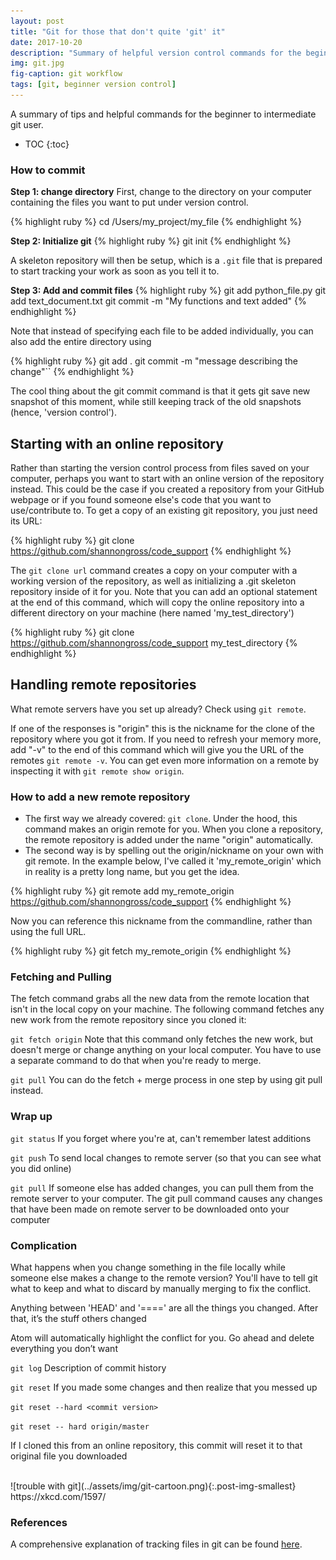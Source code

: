 ```yaml
---
layout: post
title: "Git for those that don't quite 'git' it"
date: 2017-10-20
description: "Summary of helpful version control commands for the beginner to intermediate git user."
img: git.jpg  
fig-caption: git workflow
tags: [git, beginner version control]
---
```

A summary of tips and helpful commands for the beginner to intermediate git user.

- TOC
{:toc}


### How to commit
__Step 1: change directory__
First, change to the directory on your computer containing the files you want to put under version control.

{% highlight ruby %}
cd  /Users/my_project/my_file
{% endhighlight %}

__Step 2: Initialize git__
{% highlight ruby %}
git init
{% endhighlight %}

A skeleton repository will then be setup, which is a ``.git`` file that is prepared to start tracking your work as soon as you tell it to.

__Step 3: Add and commit files__
{% highlight ruby %}
git add python_file.py git add text_document.txt git commit -m "My functions and text added"
{% endhighlight %}

Note that instead of specifying each file to be added individually, you can also add the entire directory using

{% highlight ruby %}
git add . git commit -m "message describing the change"``
{% endhighlight %}

The cool thing about the git commit command is that it gets git save new snapshot of this moment, while still keeping track of the old snapshots (hence, 'version control').

## Starting with an online repository
Rather than starting the version control process from files saved on your computer, perhaps you want to start with an online version of the repository instead. This could be the case if you created a repository from your GitHub webpage or if you found someone else's code that you want to use/contribute to. To get a copy of an existing git repository, you just need its URL:

{% highlight ruby %}
git clone https://github.com/shannongross/code_support
{% endhighlight %}

The ``git clone url`` command creates a copy on your computer with a working version of the repository, as well as initializing a .git skeleton repository inside of it for you. Note that you can add an optional statement at the end of this command, which will copy the online repository into a different directory on your machine (here named 'my_test_directory')

{% highlight ruby %}
git clone https://github.com/shannongross/code_support my_test_directory
{% endhighlight %}

## Handling remote repositories
What remote servers have you set up already? Check using `git remote`.

If one of the responses is "origin" this is the nickname for the clone of the repository where you got it from. If you need to refresh your memory more, add "-v" to the end of this command which will give you the URL of the remotes ``git remote -v``. You can get even more information on a remote by inspecting it with ``git remote show origin``.

### How to add a new remote repository
- The first way we already covered: ``git clone``. Under the hood, this command makes an origin remote for you. When you clone a repository, the remote repository is added under the name "origin" automatically.
- The second way is by spelling out the origin/nickname
on your own with git remote. In the example below, I've called it 'my_remote_origin' which in reality is a pretty long name, but you get the idea.

{% highlight ruby %}
git remote add my_remote_origin https://github.com/shannongross/code_support
{% endhighlight %}

Now you can reference this nickname from the commandline, rather than using the full URL.

{% highlight ruby %}
git fetch my_remote_origin
{% endhighlight %}

### Fetching and Pulling
The fetch command grabs all the new data from the remote location that isn't in the local copy on your machine. The following command fetches any new work from the remote repository since you cloned it:

``git fetch origin``
Note that this command only fetches the new work, but doesn't merge or change anything on your local computer. You have to use a separate command to do that when you're ready to merge.

``git pull``
You can do the fetch + merge process in one step by using git pull instead.

### Wrap up
``git status`` If you forget where you're at, can't remember latest additions

``git push`` To send local changes to remote server (so that you can see what you did online)

``git pull``   If someone else has added changes, you can pull them from the remote server to your computer. The git pull command causes any changes that have been made on remote server to be downloaded onto your computer

### Complication
What happens when you change something in the file locally while someone else makes a change to the remote version? You'll have to tell git what to keep and what to discard by manually merging to fix the conflict.

Anything between 'HEAD' and '====' are all the things you changed. After that, it’s the stuff others changed

Atom will automatically highlight the conflict for you. Go ahead and delete everything you don’t want

``git log``   Description of commit history

``git reset``   If you made some changes and then realize that you messed up

``git reset --hard <commit version>``

``git reset -- hard origin/master``

If I cloned this from an online repository, this commit will reset it to that original file you downloaded


<br>
![trouble with git](../assets/img/git-cartoon.png){:.post-img-smallest}
<div class ="post-img-caption">
https://xkcd.com/1597/
</div>

### References
A comprehensive explanation of tracking files in git can be found [here](https://git-scm.com/book/en/v2/Git-Basics-Recording-Changes-to-the-Repository).
